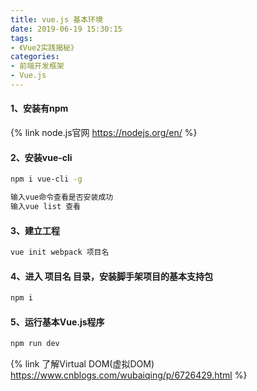 ```yaml
---
title: vue.js 基本环境
date: 2019-06-19 15:30:15
tags:
- 《Vue2实践揭秘》
categories: 
- 前端开发框架
- Vue.js
---
```

#### 1、安装有npm
{% link node.js官网  https://nodejs.org/en/ %}
#### 2、安装vue-cli
```bash
npm i vue-cli -g

输入vue命令查看是否安装成功
输入vue list 查看
```
<!--more-->
#### 3、建立工程
```bash
vue init webpack 项目名
```
#### 4、进入 项目名 目录，安装脚手架项目的基本支持包
```bash
npm i
```
#### 5、运行基本Vue.js程序
```bash
npm run dev
```
 {% link 了解Virtual DOM(虚拟DOM)  https://www.cnblogs.com/wubaiqing/p/6726429.html %}
